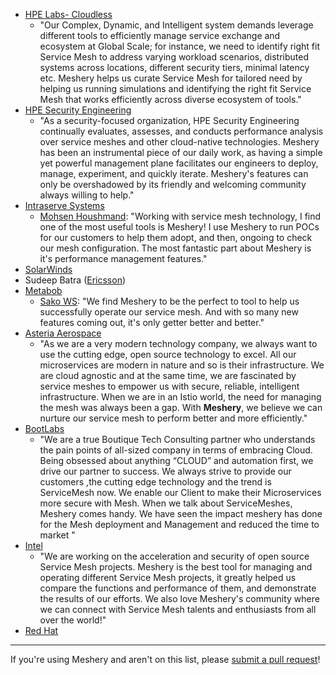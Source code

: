 - [HPE Labs- Cloudless](https://www.labs.hpe.com/page/cloudless)
  - "Our Complex, Dynamic, and Intelligent system demands leverage different tools to efficiently manage service exchange and ecosystem at Global Scale; for instance, we need to identify right fit Service Mesh to address varying workload scenarios, distributed systems across locations, different security tiers, minimal latency etc. Meshery helps us curate Service Mesh for tailored need by helping us running simulations and identifying the right fit Service Mesh that works efficiently across diverse ecosystem of tools."
- [HPE Security Engineering](https://www.hpe.com)
  - "As a security-focused organization, HPE Security Engineering continually evaluates, assesses, and conducts performance analysis over service meshes and other cloud-native technologies. Meshery has been an instrumental piece of our daily work, as having a simple yet powerful management plane facilitates our engineers to deploy, manage, experiment, and quickly iterate. Meshery's features can only be overshadowed by its friendly and welcoming community always willing to help."
- [Intraserve Systems](http://intraservesystems.com)
  - [Mohsen Houshmand](https://twitter.com/houshym): "Working with service mesh technology, I find one of the most useful tools is Meshery! I use Meshery to run POCs for our customers to help them adopt, and then, ongoing to check our mesh configuration. The most fantastic part about Meshery is it's performance management features."
- [SolarWinds](https://solarwinds.com)
- Sudeep Batra ([Ericsson](https://www.ericsson.com))
- [Metabob](https://metabob.com)
  - [Sako WS](https://twitter.com/sakows): "We find Meshery to be the perfect to tool to help us successfully operate our service mesh. And with so many new features coming out, it's only getter better and better."
- [Asteria Aerospace](https://asteria.co.in)
  - "As we are a very modern technology company, we always want to use the cutting edge, open source technology to excel. All our microservices are modern in nature and so is their infrastructure. We are cloud agnostic and at the same time, we are fascinated by service meshes to empower us with secure, reliable, intelligent infrastructure. When we are in an Istio world, the need for managing the mesh was always been a gap. With **Meshery**, we believe we can nurture our service mesh to perform better and more efficiently."
- [BootLabs](https://www.bootlabs.in/)
  - "We are a true Boutique Tech Consulting partner who understands the pain points of all-sized company in terms of embracing Cloud. Being obsessed about anything “CLOUD” and automation first, we drive our partner to success. We always strive to provide our customers ,the cutting edge technology and the trend is ServiceMesh now. We enable our Client to make their Microservices more secure with Mesh. When we talk about ServiceMeshes, Meshery comes handy. We have seen the impact meshery has done for the Mesh deployment and Management and reduced the time to market "
- [Intel](https://www.intel.com)
  - "We are working on the acceleration and security of open source Service Mesh projects. Meshery is the best tool for managing and operating different Service Mesh projects, it greatly helped us compare the functions and performance of them, and demonstrate the results of our efforts. We also love Meshery's community where we can connect with Service Mesh talents and enthusiasts from all over the world!"
- [Red Hat](https://www.redhat.com)

---

If you're using Meshery and aren't on this list, please [submit a pull request](https://github.com/meshery/meshery/pulls)!

